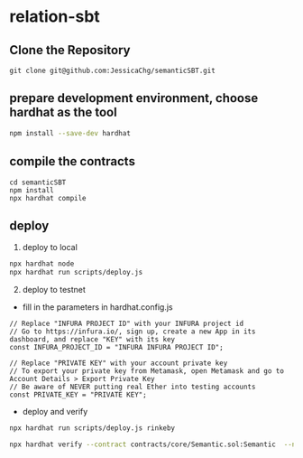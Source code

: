 # relation-sbt

## Clone the Repository

```
git clone git@github.com:JessicaChg/semanticSBT.git
```

## prepare development environment, choose hardhat as the tool
```sh
npm install --save-dev hardhat
```

## compile the contracts
```
cd semanticSBT
npm install
npx hardhat compile
```

## deploy 

1. deploy to local
```sh
npx hardhat node
npx hardhat run scripts/deploy.js

```

2. deploy to testnet

+ fill in the parameters in  hardhat.config.js
```
// Replace "INFURA PROJECT ID" with your INFURA project id
// Go to https://infura.io/, sign up, create a new App in its dashboard, and replace "KEY" with its key
const INFURA_PROJECT_ID = "INFURA INFURA PROJECT ID";

// Replace "PRIVATE KEY" with your account private key
// To export your private key from Metamask, open Metamask and go to Account Details > Export Private Key
// Be aware of NEVER putting real Ether into testing accounts
const PRIVATE_KEY = "PRIVATE KEY";
```

+ deploy and verify
```sh
npx hardhat run scripts/deploy.js rinkeby

npx hardhat verify --contract contracts/core/Semantic.sol:Semantic  --network rinkeby <DEPLOYED_CONTRACT_ADDRESS>
```
